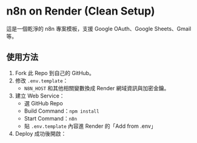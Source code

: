 # n8n on Render (Clean Setup)

這是一個乾淨的 n8n 專案模板，支援 Google OAuth、Google Sheets、Gmail 等。

## 使用方法

1. Fork 此 Repo 到自己的 GitHub。
2. 修改 `.env.template`：
   - `N8N_HOST` 和其他相關變數換成 Render 網域資訊與加密金鑰。
3. 建立 Web Service：
   - 選 GitHub Repo
   - Build Command：`npm install`
   - Start Command：`n8n`
   - 貼 `.env.template` 內容進 Render 的「Add from .env」
4. Deploy 成功後開啟：
